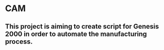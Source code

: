 # CAM
## This project is aiming to create script for Genesis 2000 in order to automate the manufacturing process. 
